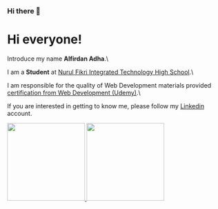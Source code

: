 ### Hi there 👋

# Hi everyone!

Introduce my name **Alfirdan Adha**.\

I am a **Student** at [Nurul Fikri Integrated Technology High School](https://nurulfikri.ac.id/).\

I am responsible for the quality of Web Development materials provided [certification from Web Development (Udemy)](https://www.udemy.com/id/).\

If you are interested in getting to know me, please follow my [Linkedin](https://id.linkedin.com/) account.

<p align="left">
<a href="https://github.com/alfirdan22">
  <img height="180em" src="https://github-readme-stats-eight-theta.vercel.app/api?username=gilangadhan&show_icons=true&theme=algolia&include_all_commits=true&count_private=true"/>
  <img height="180em" src="https://github-readme-stats-eight-theta.vercel.app/api/top-langs/?username=gilangadhan&layout=compact&langs_count=8&theme=algolia"/>
</a>
</p>
